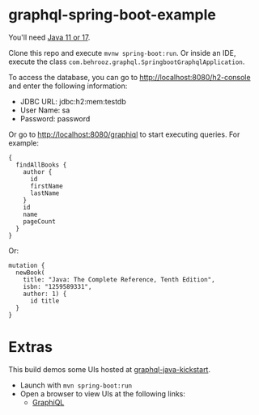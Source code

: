 # graphql-spring-boot-example

You'll need [Java 11 or 17](https://www.oracle.com/java/technologies/downloads/).

Clone this repo and execute `mvnw spring-boot:run`. Or inside an IDE, execute the class `com.behrooz.graphql.SpringbootGraphqlApplication`.

To access the database, you can go to [http://localhost:8080/h2-console](http://localhost:8080/h2-console) and enter the following information:
- JDBC URL: jdbc:h2:mem:testdb
- User Name: sa
- Password: password

Or go to [http://localhost:8080/graphiql](http://localhost:8080/graphiql) to start executing queries. For example:
```
{
  findAllBooks {
    author {
      id
      firstName
      lastName
    }
    id
    name
    pageCount
  }
}
```

Or:
```
mutation {
  newBook(
    title: "Java: The Complete Reference, Tenth Edition", 
    isbn: "1259589331", 
    author: 1) {
      id title
  }
}
```

# Extras

This build demos some UIs hosted at [graphql-java-kickstart](https://github.com/graphql-java-kickstart/graphql-spring-boot).
* Launch with `mvn spring-boot:run`
* Open a browser to view UIs at the following links:
    * [GraphiQL](http://localhost:8080/graphiql)

[//]: # (    * [Altair]&#40;http://localhost:8080/altair&#41;)

[//]: # (    * [Playground]&#40;http://localhost:8080/playground&#41;)

[//]: # (    * [Voyager]&#40;http://localhost:8080/voyager&#41;)